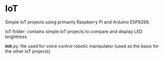 # IoT
Simple IoT projects using primarily Raspberry Pi and Arduino ESP8266.

IoT folder: contains simple IoT projects to compare and display LED brightness

__init__.py: file used for voice control robotic manipulator (used as the basis for the other IoT projects)
